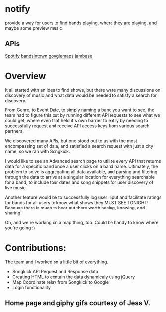 # notify
provide a way for users to find bands playing, where they are playing, and maybe some preview music

APIs
------
[Spotify](https://developer.spotify.com/web-api/)
[bandsintown](https://app.swaggerhub.com/apis/Bandsintown/PublicAPI/3.0.0)
[googlemaps](https://developers.google.com/maps/documentation/geocoding/start)
[jambase](http://developer.jambase.com/)


# Overview

It all started with an idea to find shows, but there were many discussions on discovery of music and what data would be needed to satisfy a search for discovery.

From Genre, to Event Date, to simply naming a band you want to see, the team had to figure this out by running different API requests to see what we could get, where even that held it's own barrier to entry by needing to successfully request and receive API access keys from various search partners.

We discovered many APIs, but one stood out to us with the most encompassing set of data, and satisfied a search request with just a city name, so we ran with Songkick.

I would like to see an Advanced search page to utilize every API that returns data for a specific band once a user clicks on a band name. Ultimately, the problem to solve is aggregating all data available, and parsing and filtering through the data to arrive at a singular location for everything searchable for a band, to include tour dates and song snippets for user discovery of live music. 

Another feature would be to successfully log user input and facilitate ratings for bands for all users to know what shows they MUST SEE TONIGHT! Because there is much to hear out there worth seeing, knowing, and sharing.

Oh, and we're working on a map thing, too. Could be handy to know where you're going :)

# Contributions:

The team and I worked on a little bit of everything.

- Songkick API Request and Response data
- Creating HTML to contain the data dynamicaly using jQuery
- Map Coordinate relay from Songkick to Google
- Login functionality

## Home page and giphy gifs courtesy of Jess V.
